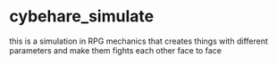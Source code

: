 # cybehare_simulate
this is a simulation in RPG mechanics that creates things with different parameters and make them fights each other face to face
